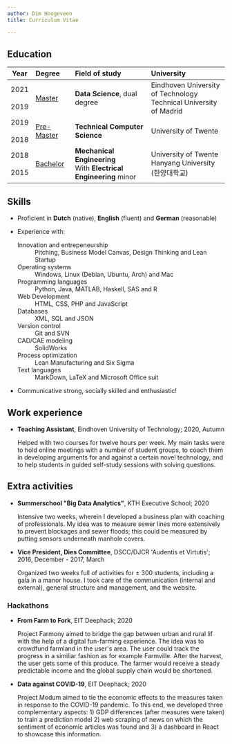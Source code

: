 ```yaml
---
author: Dim Hoogeveen
title: Curriculum Vitae

---
```


## Education

| Year | Degree | Field of study | University |
| :----: | :------ | :-------------- | :---------- |
| 2021 <br> <i class="fas fa-long-arrow-alt-up"></i> <br> 2019 | <u>Master</u> | **Data Science**, dual degree | Eindhoven University of Technology <br />Technical University of Madrid |
| 2019 <br> <i class="fas fa-long-arrow-alt-up" style="text-align: center;"></i> <br> 2018 | <u>Pre-Master</u> | **Technical Computer Science**| University of Twente |
| 2018 <br> <i class="fas fa-long-arrow-alt-up" style="text-align: center;"></i> <br> 2015 | <u>Bachelor</u>   | **Mechanical Engineering**<br />With **Electrical Engineering** minor | University of Twente<br />Hanyang University (한양대학교)    |

## Skills

- Proficient in **Dutch** (native), **English** (fluent) and **German** (reasonable)
- Experience with:
  <dl>
  <dt>Innovation and entrepeneurship</dt> 
  <dd>Pitching, Business Model Canvas, Design Thinking and Lean Startup </dd>
  
  <dt>Operating systems</dt>
  <dd> Windows, Linux (Debian, Ubuntu, Arch) and Mac </dd>
  
  <dt>Programming languages</dt> 
  <dd>Python, Java, MATLAB, Haskell,  SAS and R </dd>
  
  <dt>Web Development</dt>
  <dd>HTML, CSS, PHP and JavaScript </dd>
  
  <dt>Databases</dt>
  <dd>XML, SQL and JSON </dd>
  
  <dt>Version control</dt>
  <dd>Git and SVN </dd>
  
  <dt>CAD/CAE modeling</dt>
  <dd>SolidWorks </dd>
  
  <dt>Process optimization</dt>
  <dd>Lean Manufacturing and Six Sigma </dd>
  
  <dt>Text languages</dt>
  <dd>MarkDown, LaTeX and Microsoft Office suit </dd>
  </dl>
- Communicative  strong, socially skilled and enthusiastic! 

## Work experience

 - **Teaching Assistant**, Eindhoven University of Technology;  2020, Autumn <br>
    <p class="text_experience">Helped with two courses for twelve hours per week. My main tasks were to hold online meetings with a number of student groups,  to coach them in developing arguments for and against a certain novel technology, and to help students in guided self-study sessions with solving questions. </p>


## Extra activities

- **Summerschool "Big Data Analytics"**, KTH Executive School; 2020 <br>
  <p class="text_activity">Intensive two weeks, wherein I developed a business plan with coaching of professionals. My idea was to measure sewer lines more extensively to prevent blockages and sewer floods; this could be measured by putting sensors underneath manhole covers.</p>

- **Vice President, Dies Committee**, DSCC/DJCR 'Audentis et Virtutis'; 2016, December - 2017, March <br>
  <p class="text_activity">Organized two weeks full of activities for ± 300 students, including a gala in a manor house. I took care of the communication (internal and external), general structure and management, and the website. </p>
  
### Hackathons

- **From Farm to Fork**, EIT Deephack; 2020 <br>
  <p class="text_hackathon">Project Farmony aimed to bridge the gap between urban and rural lif with the help of a digital fun-farming experience. The idea was to crowdfund farmland in the user's area. The user could track the progress in a similiar fashion as for example Farmville. After the harvest, the user gets some of this produce. The farmer would receive a steady predictable income and the global supply chain would be shortened.</p>

- **Data against COVID-19**, EIT Deephack; 2020 <br>
  <p class="text_hackathon">Project Modum aimed to tie the economic effects to the measures taken in response to the COVID-19 pandemic. To this end, we developed three complementary aspects: 1) GDP differences (after measures were taken) to train a prediction model 2) web scraping of news on which the sentiment of economic articles was found and 3) a dashboard in React to showcase this information. </p>
